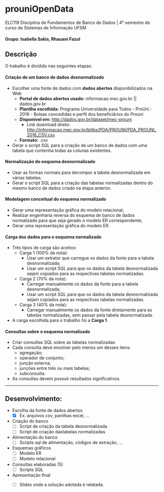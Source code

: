 # prouniOpenData
ELC119 Disciplina de Fundamentos de Banco de Dados | 4° semestre do curso de Sistemas de Informação UFSM
#### Grupo: Isabella Sakis, Rhauani Fazul

## Descrição

O trabalho é dividido nas seguintes etapas:

#### Criação de um banco de dados desnormalizado

* Escolher uma fonte de dados com **dados abertos** disponibilizados na Web
	- **Portal de dados abertos usado:** informacao.mec.gov.br || dados.gov.br 
	- **Planilha escolhida:** Programa Universidade para Todos - ProUni : 2016 - Bolsas concedidas e perfil dos beneficiários do Prouni
	- **Disponível em:** http://dados.gov.br/dataset/mec-prouni
		- Link download direto: http://informacao.mec.gov.br/bilibs/PDA/PROUNI/PDA_PROUNI_2016_CSV.csv
	- **Formato:** .csv
* Gerar o script SQL para a criação de um banco de dados com uma tabela que contenha todas as colunas existentes.
			
#### Normalização do esquema desnormalizado

- Usar as formas normais para decompor a tabela desnormalizada em várias tabelas;
- Gerar o script SQL para a criação das tabelas normalizadas dentro do mesmo banco de dados criado na etapa anterior.

#### Modelagem conceitual do esquema normalizado

- Gerar uma representação gráfica do modelo relacional;
- Realizar engenharia reversa do esquema de banco de dados normalizado para que seja gerado o modelo ER correspondente;
- Gerar uma representação gráfica do modelo ER.


#### Carga dos dados para o esquema normalizado

- Três tipos de carga são aceitos:
	+ Carga 1 (100% da nota):
		- Usar um extrator que carregue os dados da fonte para a tabela desnormalizada;
		- Usar um script SQL para que os dados da tabela desnormalizada sejam copiados para as respectivas tabelas normalizadas.
	+ Carga 2 (70% da nota):
		- Carregar manualmente os dados da fonte para a tabela desnormalizada;
		- Usar um script SQL para que os dados da tabela desnormalizada sejam copiados para as respectivas tabelas normalizadas.
	+ Carga 3 (40% da nota):
		- Carregar manualmente os dados da fonte diretamente para as tabelas normalizadas, sem passar pela tabela desnormalizada.
- A carga escolhida para o trabalho foi a **Carga 1**.


#### Consultas sobre o esquema normalizado

- Criar consultas SQL sobre as tabelas normalizadas
- Cada consulta deve envolver pelo menos um desses itens:
	+ agregação;
	+ operador de conjunto;
	+ junção externa;
	+ junções entre três ou mais tabelas;
	+ subconsulta.
- As consultas devem possuir resultados significativos.



-----------------------------------------------------------------

## Desenvolvimento:

- Escolha da fonte de dados abertos
	+ [x] Ex. arquivos csv, panilhas excel, ...
- Criação do banco
	+ [ ] Script de criação da tabela desnormalizada
	+ [ ] Script de criação dastabelas normalizadas
- Alimentação do banco
	+ [ ] Scripts sql de alimentação, códigos de extração, ...
- Esquemas gráficos
	+ [ ] Modelo ER
	+ [ ] Modelo relacional
- Consultas elaboradas (5)
	+ [ ] Scripts SQL
- Apresentação final
	+ [ ] Slides onde a solução adotada é relatada.


